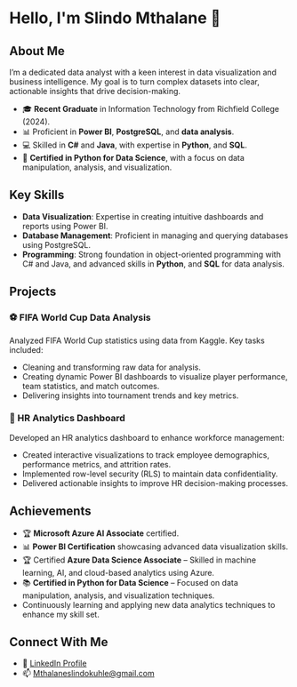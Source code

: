 # Hello, I'm Slindo Mthalane 👋

## About Me
I’m a dedicated data analyst with a keen interest in data visualization and business intelligence. My goal is to turn complex datasets into clear, actionable insights that drive decision-making.

- 🎓 **Recent Graduate** in Information Technology from Richfield College (2024).
- 📊 Proficient in **Power BI**, **PostgreSQL**, and **data analysis**.
- 💻 Skilled in **C#** and **Java**, with expertise in **Python**, and **SQL**.
- 🐍 **Certified in Python for Data Science**, with a focus on data manipulation, analysis, and visualization.

## Key Skills
- **Data Visualization**: Expertise in creating intuitive dashboards and reports using Power BI.
- **Database Management**: Proficient in managing and querying databases using PostgreSQL.
- **Programming**: Strong foundation in object-oriented programming with C# and Java, and advanced skills in **Python**, and **SQL** for data analysis.

## Projects
### ⚽ FIFA World Cup Data Analysis
Analyzed FIFA World Cup statistics using data from Kaggle. Key tasks included:
- Cleaning and transforming raw data for analysis.
- Creating dynamic Power BI dashboards to visualize player performance, team statistics, and match outcomes.
- Delivering insights into tournament trends and key metrics.

### 👥 HR Analytics Dashboard
Developed an HR analytics dashboard to enhance workforce management:
- Created interactive visualizations to track employee demographics, performance metrics, and attrition rates.
- Implemented row-level security (RLS) to maintain data confidentiality.
- Delivered actionable insights to improve HR decision-making processes.

## Achievements
- 🏆 **Microsoft Azure AI Associate** certified.
- 📊 **Power BI Certification** showcasing advanced data visualization skills.
- 🏆 Certified **Azure Data Science Associate** – Skilled in machine learning, AI, and cloud-based analytics using Azure.
- 📚 **Certified in Python for Data Science** – Focused on data manipulation, analysis, and visualization techniques.
- Continuously learning and applying new data analytics techniques to enhance my skill set.

## Connect With Me
- 💼  [LinkedIn Profile](https://za.linkedin.com/in/slindokuhle-mthalane-864504285)
- 📫 Mthalaneslindokuhle@gmail.com
